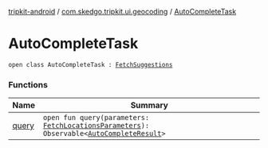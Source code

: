 [tripkit-android](../../index.md) / [com.skedgo.tripkit.ui.geocoding](../index.md) / [AutoCompleteTask](./index.md)

# AutoCompleteTask

`open class AutoCompleteTask : `[`FetchSuggestions`](../../com.skedgo.tripkit.ui.search/-fetch-suggestions/index.md)

### Functions

| Name | Summary |
|---|---|
| [query](query.md) | `open fun query(parameters: `[`FetchLocationsParameters`](../../com.skedgo.tripkit.ui.search/-fetch-locations-parameters/index.md)`): Observable<`[`AutoCompleteResult`](../-auto-complete-result.md)`>` |
